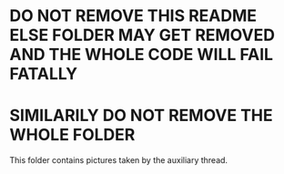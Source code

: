 # DO NOT REMOVE THIS README ELSE FOLDER MAY GET REMOVED AND THE WHOLE CODE WILL FAIL FATALLY
# SIMILARILY DO NOT REMOVE THE WHOLE FOLDER
This folder contains pictures taken by the auxiliary thread.
